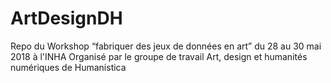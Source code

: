 # ArtDesignDH
Repo du Workshop “fabriquer des jeux de données en art” du 28 au 30 mai 2018 à l'INHA
Organisé par le groupe de travail Art, design et humanités numériques de Humanistica

